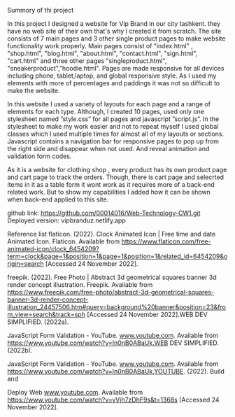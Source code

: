 Summory of thi project
 
 
 In this project I designed a website for Vip Brand in our city tashkent. they have no web site of their own that's why I created it from scratch. The site consists of 7 main pages and 3 other single product pages to make website functionality work properly. Main pages consist of "index.html" , "shop.html", "blog.html", "about.html", "contact.html", "sign.html", "cart.html" and three other pages "singleproduct.html", "sneakerproduct","hoodie.html". Pages are made responsive for all devices including phone, tablet,laptop, and global responsive style. As I  used my elements with more of percentages and paddings it was not so difficult to make the website.

In this website I used a variety of layouts for each page and a range of elements for each type. Although, I created 10 pages, used only one stylesheet named ”style.css” for all pages and javascript ”script.js”. In the stylesheet to make my work easier and not to repeat myself I used global classes which I used multiple times for almost all of my layouts or sections. Javascript contains a navigation bar for responsive pages to pop up from the right side and disappear when not used. And reveal animation and validation form codes.
 
As it is a website for clothing shop , every product has its own product page and cart page to track the orders. Though, there is cart page and selecrted items in it as a table form it wont work as it requires more of a back-end related work. But to show my capabilities I added how it can be shown when back-end applied to this site.

github link: https://github.com/00014016/Web-Technology-CW1.git
Deployed version: vipbranduz.netlify.app



Reference list
 flaticon. (2022). Clock Animated Icon | Free time and date Animated Icon. Flaticon. Available from https://www.flaticon.com/free-animated-icon/clock_6454209?term=clock&page=1&position=1&page=1&position=1&related_id=6454209&origin=search [Accessed 24 November 2022].
 
 freepik. (2022). Free Photo | Abstract 3d geometrical squares banner 3d render concept illustration. Freepik. Available from https://www.freepik.com/free-photo/abstract-3d-geometrical-squares-banner-3d-render-concept-illustration_24457506.htm#query=background%20banner&position=23&from_view=search&track=sph [Accessed 24 November 2022].WEB DEV SIMPLIFIED. (2022a). 
 
 JavaScript Form Validation - YouTube. www.youtube.com. Available from https://www.youtube.com/watch?v=In0nB0ABaUk.WEB DEV SIMPLIFIED. (2022b). 
 
 JavaScript Form Validation - YouTube. www.youtube.com. Available from https://www.youtube.com/watch?v=In0nB0ABaUk.YOUTUBE. (2022). Build and 
 
 Deploy Web www.youtube.com. Available from https://www.youtube.com/watch?v=yVjh7zDhF9s&t=1368s [Accessed 24 November 2022].